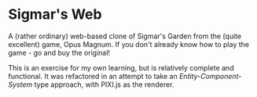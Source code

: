 # Sigmar's Web

A (rather ordinary) web-based clone of Sigmar's Garden from the (quite excellent) game, Opus Magnum.
If you don't already know how to play the game - go and buy the original!

This is an exercise for my own learning, but is relatively complete and functional.
It was refactored in an attempt to take an _Entity-Component-System_ type approach, with PIXI.js as the renderer.

